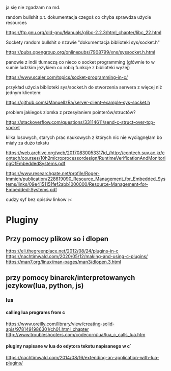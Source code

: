 ja się nie zgadzam na md.

random bullshit p.t. dokumentacja czegoś co chyba sprawdza użycie resources

https://ftp.gnu.org/old-gnu/Manuals/glibc-2.2.3/html_chapter/libc_22.html


Sockety 
random bullshit o nzawie "dokumentacja biblioteki sys/socket.h"

https://pubs.opengroup.org/onlinepubs/7908799/xns/syssocket.h.html


panowie z indii tłumaczą co nieco o socket programming (głównie to w sumie ludzkim językiem co robią funkcje z biblioteki wyżej)

https://www.scaler.com/topics/socket-programming-in-c/


przykład użycia biblioteki sys/socket.h do stworzenia serwera z więcej niż jednym klientem:

https://github.com/JManuelIzRa/server-client-example-sys-socket.h


problem jakiegoś ziomka z przesyłaniem pointerów/structów?

https://stackoverflow.com/questions/33114611/send-c-struct-over-tcp-socket





kilka losowych, starych prac naukowych z których nic nie wyciągnęłam bo miały za dużo tekstu

https://web.archive.org/web/20170830053317id_/http://contech.suv.ac.kr/contech/courses/10h2microprocessordesign/RuntimeVerificationAndMonitoringOfEmbeddedSystems.pdf

https://www.researchgate.net/profile/Roger-Immich/publication/228619090_Resource_Management_for_Embedded_Systems/links/09e4151151fef2abb1000000/Resource-Management-for-Embedded-Systems.pdf




















cudzy syf bez opisów linkow :<

# Pluginy

## Przy pomocy plikow so i dlopen

https://eli.thegreenplace.net/2012/08/24/plugins-in-c 
https://nachtimwald.com/2020/05/12/making-and-using-c-plugins/
https://man7.org/linux/man-pages/man3/dlopen.3.html 

## przy pomocy binarek/interpretowanych jezykow(lua, python, js)

### lua

#### calling lua programs from c
https://www.oreilly.com/library/view/creating-solid-apis/9781491986301/ch01.html_chapter
http://www.troubleshooters.com/codecorn/lua/lua_c_calls_lua.htm

#### pluginy napisane w lua do edytora tekstu napisanego w c`
https://nachtimwald.com/2014/08/16/extending-an-application-with-lua-plugins/
